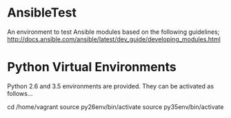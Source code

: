 # AnsibleTest
An environment to test Ansible modules based on the following guidelines; http://docs.ansible.com/ansible/latest/dev_guide/developing_modules.html


# Python Virtual Environments

Python 2.6 and 3.5 environments are provided. They can be activated as follows...

cd /home/vagrant
source py26env/bin/activate
source py35env/bin/activate
